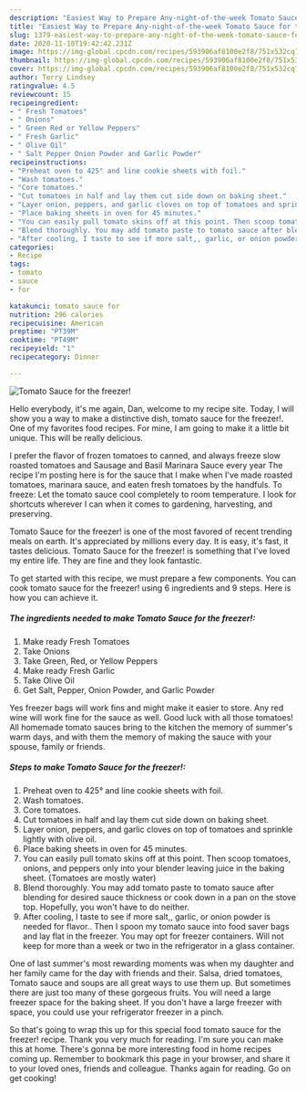```yaml
---
description: "Easiest Way to Prepare Any-night-of-the-week Tomato Sauce for the freezer!"
title: "Easiest Way to Prepare Any-night-of-the-week Tomato Sauce for the freezer!"
slug: 1379-easiest-way-to-prepare-any-night-of-the-week-tomato-sauce-for-the-freezer
date: 2020-11-10T19:42:42.231Z
image: https://img-global.cpcdn.com/recipes/593906af8100e2f8/751x532cq70/tomato-sauce-for-the-freezer-recipe-main-photo.jpg
thumbnail: https://img-global.cpcdn.com/recipes/593906af8100e2f8/751x532cq70/tomato-sauce-for-the-freezer-recipe-main-photo.jpg
cover: https://img-global.cpcdn.com/recipes/593906af8100e2f8/751x532cq70/tomato-sauce-for-the-freezer-recipe-main-photo.jpg
author: Terry Lindsey
ratingvalue: 4.5
reviewcount: 15
recipeingredient:
- " Fresh Tomatoes"
- " Onions"
- " Green Red or Yellow Peppers"
- " Fresh Garlic"
- " Olive Oil"
- " Salt Pepper Onion Powder and Garlic Powder"
recipeinstructions:
- "Preheat oven to 425° and line cookie sheets with foil."
- "Wash tomatoes."
- "Core tomatoes."
- "Cut tomatoes in half and lay them cut side down on baking sheet."
- "Layer onion, peppers, and garlic cloves on top of tomatoes and sprinkle lightly with olive oil."
- "Place baking sheets in oven for 45 minutes."
- "You can easily pull tomato skins off at this point. Then scoop tomatoes, onions, and peppers only into your blender leaving juice in the baking sheet. (Tomatoes are mostly water)"
- "Blend thoroughly. You may add tomato paste to tomato sauce after blending for desired sauce thickness or cook down in a pan on the stove top. Hopefully, you won&#39;t have to do neither."
- "After cooling, I taste to see if more salt,, garlic, or onion powder is needed for flavor.. Then I spoon my tomato sauce into food saver bags and lay flat in the freezer. You may opt for freezer containers. Will not keep for more than a week or two in the refrigerator in a glass container."
categories:
- Recipe
tags:
- tomato
- sauce
- for

katakunci: tomato sauce for 
nutrition: 296 calories
recipecuisine: American
preptime: "PT39M"
cooktime: "PT49M"
recipeyield: "1"
recipecategory: Dinner

---
```



![Tomato Sauce for the freezer!](https://img-global.cpcdn.com/recipes/593906af8100e2f8/751x532cq70/tomato-sauce-for-the-freezer-recipe-main-photo.jpg)

Hello everybody, it's me again, Dan, welcome to my recipe site. Today, I will show you a way to make a distinctive dish, tomato sauce for the freezer!. One of my favorites food recipes. For mine, I am going to make it a little bit unique. This will be really delicious.

I prefer the flavor of frozen tomatoes to canned, and always freeze slow roasted tomatoes and Sausage and Basil Marinara Sauce every year The recipe I&#39;m posting here is for the sauce that I make when I&#39;ve made roasted tomatoes, marinara sauce, and eaten fresh tomatoes by the handfuls. To freeze: Let the tomato sauce cool completely to room temperature. I look for shortcuts wherever I can when it comes to gardening, harvesting, and preserving.

Tomato Sauce for the freezer! is one of the most favored of recent trending meals on earth. It's appreciated by millions every day. It is easy, it's fast, it tastes delicious. Tomato Sauce for the freezer! is something that I've loved my entire life. They are fine and they look fantastic.


To get started with this recipe, we must prepare a few components. You can cook tomato sauce for the freezer! using 6 ingredients and 9 steps. Here is how you can achieve it.

<!--inarticleads1-->

##### The ingredients needed to make Tomato Sauce for the freezer!:

1. Make ready  Fresh Tomatoes
1. Take  Onions
1. Take  Green, Red, or Yellow Peppers
1. Make ready  Fresh Garlic
1. Take  Olive Oil
1. Get  Salt, Pepper, Onion Powder, and Garlic Powder


Yes freezer bags will work fins and might make it easier to store. Any red wine will work fine for the sauce as well. Good luck with all those tomatoes! All homemade tomato sauces bring to the kitchen the memory of summer&#39;s warm days, and with them the memory of making the sauce with your spouse, family or friends. 

<!--inarticleads2-->

##### Steps to make Tomato Sauce for the freezer!:

1. Preheat oven to 425° and line cookie sheets with foil.
1. Wash tomatoes.
1. Core tomatoes.
1. Cut tomatoes in half and lay them cut side down on baking sheet.
1. Layer onion, peppers, and garlic cloves on top of tomatoes and sprinkle lightly with olive oil.
1. Place baking sheets in oven for 45 minutes.
1. You can easily pull tomato skins off at this point. Then scoop tomatoes, onions, and peppers only into your blender leaving juice in the baking sheet. (Tomatoes are mostly water)
1. Blend thoroughly. You may add tomato paste to tomato sauce after blending for desired sauce thickness or cook down in a pan on the stove top. Hopefully, you won&#39;t have to do neither.
1. After cooling, I taste to see if more salt,, garlic, or onion powder is needed for flavor.. Then I spoon my tomato sauce into food saver bags and lay flat in the freezer. You may opt for freezer containers. Will not keep for more than a week or two in the refrigerator in a glass container.


One of last summer&#39;s most rewarding moments was when my daughter and her family came for the day with friends and their. Salsa, dried tomatoes, Tomato sauce and soups are all great ways to use them up. But sometimes there are just too many of these gorgeous fruits. You will need a large freezer space for the baking sheet. If you don&#39;t have a large freezer with space, you could use your refrigerator freezer in a pinch. 

So that's going to wrap this up for this special food tomato sauce for the freezer! recipe. Thank you very much for reading. I'm sure you can make this at home. There's gonna be more interesting food in home recipes coming up. Remember to bookmark this page in your browser, and share it to your loved ones, friends and colleague. Thanks again for reading. Go on get cooking!

